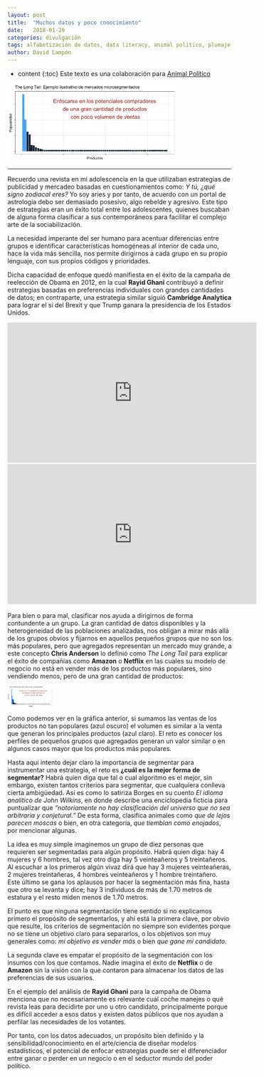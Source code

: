 ```yaml
---
layout: post
title:  "Muchos datos y poco conocimiento"
date:   2018-01-29 
categories: divulgación
tags: alfabetización de datos, data literacy, animal político, plumaje
author: David Lampón
---
```

* content
{:toc}
Este texto es una colaboración para [Animal Político](http://www.animalpolitico.com/blogueros-blog-invitado/2018/02/05/segmentacion-mercado-electoral/)
 

<img src="/images-post/2018-02-06-segmentacion/long_tail.png" width="380">



----

Recuerdo una revista en mi adolescencia en la que utilizaban estrategias de publicidad y mercadeo basadas en cuestionamientos como: *Y tú, ¿qué signo zodiacal eres?* Yo soy aries y por tanto, de acuerdo con un portal de astrología debo ser demasiado posesivo, algo rebelde y agresivo. Este tipo de estrategias eran un éxito total entre los adolescentes, quienes buscaban de alguna forma clasificar a sus contemporáneos para facilitar el complejo arte de la sociabilización.

La necesidad imperante del ser humano para acentuar diferencias entre grupos e identificar características homogéneas al interior de cada uno, hace la vida más sencilla, nos permite dirigirnos a cada grupo en su propio lenguaje, con sus propios códigos y prioridades. 

Dicha capacidad de enfoque quedó manifiesta en el éxito de la campaña de reelección de Obama en 2012, en la cual **Rayid Ghani** contribuyó a definir estrategias basadas en preferencias individuales con grandes cantidades de datos; en contraparte, una estrategia similar siguió **Cambridge Analytica** para lograr el sí del Brexit  y que Trump ganara la presidencia de los Estados Unidos.


<iframe width="560" height="315" src="https://www.youtube.com/watch?v=C2kq91P_jqc" frameborder="0" allow="autoplay; encrypted-media" allowfullscreen></iframe>

<iframe width="560" height="315" src="https://youtu.be/c_SlD7D_xug" frameborder="0" allow="autoplay; encrypted-media" allowfullscreen></iframe>

Para bien o para mal, clasificar nos ayuda a dirigirnos de forma contundente a un grupo. La gran cantidad de datos disponibles y la heterogeneidad de las poblaciones analizadas, nos obligan a mirar más allá de los grupos obvios y fijarnos en aquellos pequeños grupos que no son los más populares, pero que agregados representan un mercado muy grande, a este concepto **Chris Anderson** lo definió como *The Long Tail* para explicar el éxito de compañías como **Amazon** o **Netflix** en las cuales su modelo de negocio no está en vender más de los productos más populares, sino vendiendo menos, pero de una gran cantidad de productos:


<img src="https://github.com/jdlampon/imagenes/blob/master/long_tail.png?raw=true"  width="20%" height="20%" >

Como podemos ver en la gráfica anterior, si sumamos las ventas de los productos no tan populares (azul oscuro) el volumen es similar a la venta que generan los principales productos (azul claro). El reto es conocer los perfiles de pequeños grupos que agregados generan un valor similar o en algunos casos mayor que los productos más populares.

Hasta aquí intento dejar claro la importancia de segmentar para instrumentar una estrategia, el reto es **¿cuál es la mejor forma de segmentar?** Habrá quien diga que tal o cual algoritmo es el mejor, sin embargo, existen tantos criterios para segmentar, que cualquiera conlleva cierta ambigüedad. Así es como lo satiriza Borges en su cuento *El idioma analítico de John Wilkins*, en donde describe una enciclopedia ficticia para puntualizar que *“notoriamente no hay clasificación del universo que no sea arbitraria y conjetural.”* De esta forma, clasifica animales como *que de lejos parecen moscas* o bien, en otra categoría, *que tiemblan como enojados*, por mencionar algunas.

La idea es muy simple imaginemos un grupo de diez personas que requieren ser segmentadas para algún propósito. Habrá quien diga: hay 4 mujeres y 6 hombres, tal vez otro diga hay 5 veinteañeros y 5 treintañeros. Al escuchar a los primeros algún vivaz dirá que hay 3 mujeres veinteañeras, 2 mujeres treintañeras, 4 hombres veinteañeros y 1 hombre treintañero. Este último se gana los aplausos por hacer la segmentación más fina, hasta que otro se levanta y dice; hay 3 individuos de más de 1.70 metros de estatura y el resto miden menos de 1.70 metros.

El punto es que ninguna segmentación tiene sentido si no explicamos primero el propósito de segmentarlos, y ahí está la primera clave, por obvio que resulte, los criterios de segmentación no siempre son evidentes porque no se tiene un objetivo claro para separarlos, o los objetivos son muy generales como: *mi objetivo es vender más* o bien *que gane mi candidato*.

La segunda clave es empatar el propósito de la segmentación con los insumos con los que contamos. Nadie imagina el éxito de **Netflix** o de **Amazon** sin la visión con la que contaron para almacenar los datos de las preferencias de sus usuarios. 

En el ejemplo del análisis de **Rayid Ghani** para la campaña de Obama menciona que no necesariamente es relevante cuál coche manejes o qué revista leas para decidirte por uno u otro candidato, principalmente porque es difícil acceder a esos datos y existen datos  públicos que nos ayudan a perfilar las necesidades de los votantes.


Por tanto, con los datos adecuados, un propósito bien definido y la sensibilidad/conocimiento en el arte/ciencia de diseñar modelos estadísticos, el potencial de enfocar estrategias puede ser el diferenciador entre ganar o perder en un negocio o en el seductor mundo del poder político.

